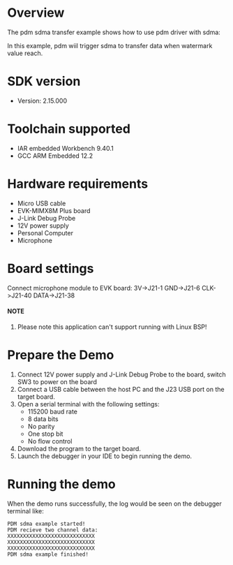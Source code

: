 Overview
========
The pdm sdma transfer example shows how to use pdm driver with sdma:

In this example, pdm wiil trigger sdma to transfer data when watermark value reach.

SDK version
===========
- Version: 2.15.000

Toolchain supported
===================
- IAR embedded Workbench  9.40.1
- GCC ARM Embedded  12.2

Hardware requirements
=====================
- Micro USB cable
- EVK-MIMX8M Plus board
- J-Link Debug Probe
- 12V power supply
- Personal Computer
- Microphone

Board settings
==============
Connect microphone module to EVK board:
3V->J21-1
GND->J21-6
CLK->J21-40
DATA->J21-38

#### NOTE ####
1.  Please note this application can't support running with Linux BSP!

Prepare the Demo
================
1.  Connect 12V power supply and J-Link Debug Probe to the board, switch SW3 to power on the board
2.  Connect a USB cable between the host PC and the J23 USB port on the target board.
3.  Open a serial terminal with the following settings:
    - 115200 baud rate
    - 8 data bits
    - No parity
    - One stop bit
    - No flow control
4.  Download the program to the target board.
5.  Launch the debugger in your IDE to begin running the demo.


Running the demo
================
When the demo runs successfully,  the log would be seen on the debugger terminal like:
~~~~~~~~~~~~~~~~~~~
PDM sdma example started!
PDM recieve two channel data:
XXXXXXXXXXXXXXXXXXXXXXXXXXXX
XXXXXXXXXXXXXXXXXXXXXXXXXXXX
XXXXXXXXXXXXXXXXXXXXXXXXXXXX
PDM sdma example finished!
~~~~~~~~~~~~~~~~~~~



